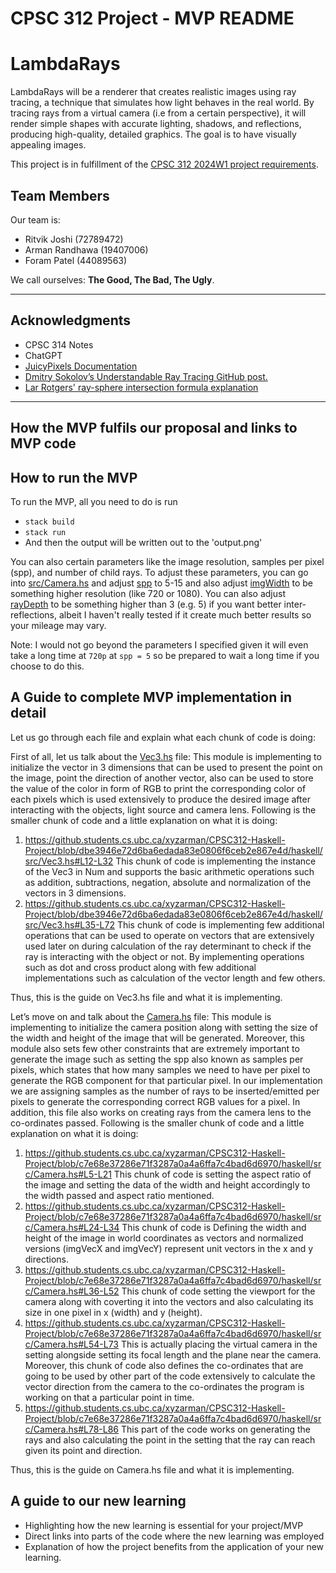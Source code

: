 # CPSC 312 Project - MVP README

# LambdaRays

LambdaRays will be a renderer that creates realistic images using ray tracing, a technique that simulates how light behaves in the real world. By tracing rays from a virtual camera (i.e from a certain perspective), it will render simple shapes with accurate lighting, shadows, and reflections, producing high-quality, detailed graphics. The goal is to have visually appealing images.

This project is in fulfillment of the [CPSC 312 2024W1 project requirements](https://steven-wolfman.github.io/cpsc-312-website-2024W1/project.html).

## Team Members

Our team is:

- Ritvik Joshi (72789472)
- Arman Randhawa (19407006)
- Foram Patel (44089563)

We call ourselves: **The Good, The Bad, The Ugly**.


---
## Acknowledgments

- CPSC 314 Notes
- ChatGPT
- [JuicyPixels Documentation](https://hackage.haskell.org/package/JuicyPixels-3.3.9/docs/Codec-Picture.html#v:generateImage)
- [Dmitry Sokolov’s Understandable Ray Tracing GitHub post.](https://github.com/ssloy/tinyraytracer/wiki/Part-1:-understandable-raytracing#understandable-raytracing-in-256-lines-of-bare-c)
- [Lar Rotgers' ray-sphere intersection formula explanation](https://rotgers.io/posts/ray-sphere-intersection/)

---

## How the MVP fulfils our proposal and links to MVP code


## How to run the MVP

To run the MVP, all you need to do is run
- `stack build`
- `stack run`
- And then the output will be written out to the 'output.png'

You can also certain parameters like the image resolution, samples per pixel (spp), and number of child rays.
To adjust these parameters, you can go into [src/Camera.hs](https://github.students.cs.ubc.ca/xyzarman/CPSC312-Haskell-Project/blob/d31e67dc95db46f7276bd3723dc53987f3728ff9/haskell/src/Camera.hs#L6) and adjust [spp](https://github.students.cs.ubc.ca/xyzarman/CPSC312-Haskell-Project/blob/d31e67dc95db46f7276bd3723dc53987f3728ff9/haskell/src/Camera.hs#L6) to 5-15 and also adjust [imgWidth](https://github.students.cs.ubc.ca/xyzarman/CPSC312-Haskell-Project/blob/d31e67dc95db46f7276bd3723dc53987f3728ff9/haskell/src/Camera.hs#L15) to be something higher resolution (like 720 or 1080). You can also adjust [rayDepth](https://github.students.cs.ubc.ca/xyzarman/CPSC312-Haskell-Project/blob/d31e67dc95db46f7276bd3723dc53987f3728ff9/haskell/src/PixelShader.hs#L88) to be something higher than 3 (e.g. 5) if you want better inter-reflections, albeit I haven't really tested if it create much better results so your mileage may vary.

Note: I would not go beyond the parameters I specified given it will even take a long time at `720p` at `spp = 5` so be prepared to wait a long time if you choose to do this.

## A Guide to complete MVP implementation in detail


Let us go through each file and explain what each chunk of code is doing:

First of all, let us talk about the [Vec3.hs](https://github.students.cs.ubc.ca/xyzarman/CPSC312-Haskell-Project/blob/main/haskell/src/Vec3.hs) file:
This module is implementing to initialize the vector in 3 dimensions that can be used to present the point on the image, point the direction of another vector, also can be used to store the value of the color in form of RGB to print the corresponding color of each pixels which is used extensively to produce the desired image after interacting with the objects, light source and camera lens.
Following is the smaller chunk of code and a little explanation on what it is doing:
1.	https://github.students.cs.ubc.ca/xyzarman/CPSC312-Haskell-Project/blob/dbe3946e72d6ba6edada83e0806f6ceb2e867e4d/haskell/src/Vec3.hs#L12-L32
    This chunk of code is implementing the instance of the Vec3 in Num and supports the basic arithmetic operations such as addition, subtractions, negation, absolute and normalization of the vectors in 3 dimensions.
2.	https://github.students.cs.ubc.ca/xyzarman/CPSC312-Haskell-Project/blob/dbe3946e72d6ba6edada83e0806f6ceb2e867e4d/haskell/src/Vec3.hs#L35-L72
    This chunk of code is implementing few additional operations that can be used to operate on vectors that are extensively used later on during calculation of the ray determinant to check if the ray is interacting with the object or not. By implementing operations such as dot and cross product along with few additional implementations such as calculation of the vector length and few others.

Thus, this is the guide on Vec3.hs file and what it is implementing.

Let’s move on and talk about the [Camera.hs](https://github.students.cs.ubc.ca/xyzarman/CPSC312-Haskell-Project/blob/main/haskell/src/Camera.hs) file:
This module is implementing to initialize the camera position along with setting the size of the width and height of the image that will be generated. Moreover, this module also sets few other constraints that are extremely important to generate the image such as setting the spp also known as samples per pixels, which states that how many samples we need to have per pixel to generate the RGB component for that particular pixel. In our implementation we are assigning samples as the number of rays to be inserted/emitted per pixels to generate the corresponding correct RGB values for a pixel. In addition, this file also works on creating rays from the camera lens to the co-ordinates passed.
Following is the smaller chunk of code and a little explanation on what it is doing:
1.	https://github.students.cs.ubc.ca/xyzarman/CPSC312-Haskell-Project/blob/c7e68e37286e71f3287a0a4a6ffa7c4bad6d6970/haskell/src/Camera.hs#L5-L21
    This chunk of code is setting the aspect ratio of the image and setting the data of the width and height accordingly to the width passed and aspect ratio mentioned.
2.	https://github.students.cs.ubc.ca/xyzarman/CPSC312-Haskell-Project/blob/c7e68e37286e71f3287a0a4a6ffa7c4bad6d6970/haskell/src/Camera.hs#L24-L34
    This chunk of code is Defining the width and height of the image in world coordinates as vectors and normalized versions (imgVecX and imgVecY) represent unit vectors in the x and y directions.
3.	https://github.students.cs.ubc.ca/xyzarman/CPSC312-Haskell-Project/blob/c7e68e37286e71f3287a0a4a6ffa7c4bad6d6970/haskell/src/Camera.hs#L36-L52
    This chunk of code setting the viewport for the camera along with coverting it into the vectors and also calculating its size in one pixel in x (width) and y (height).
4.	https://github.students.cs.ubc.ca/xyzarman/CPSC312-Haskell-Project/blob/c7e68e37286e71f3287a0a4a6ffa7c4bad6d6970/haskell/src/Camera.hs#L54-L73
    This is actually placing the virtual camera in the setting alongside setting its focal length and the plane near the camera. Moreover, this chunk of code also defines the co-ordinates that are going to be used by other part of the code extensively to calculate the vector direction from the camera to the co-ordinates the program is working on that a particular point in time.
5.	https://github.students.cs.ubc.ca/xyzarman/CPSC312-Haskell-Project/blob/c7e68e37286e71f3287a0a4a6ffa7c4bad6d6970/haskell/src/Camera.hs#L78-L86
    This part of the code works on generating the rays and also calculating the point in the setting that the ray can reach given its point and direction.

Thus, this is the guide on Camera.hs file and what it is implementing.


## A guide to our new learning
- Highlighting how the new learning is essential for your project/MVP
- Direct links into parts of the code where the new learning was employed
- Explanation of how the project benefits from the application of your new learning.
